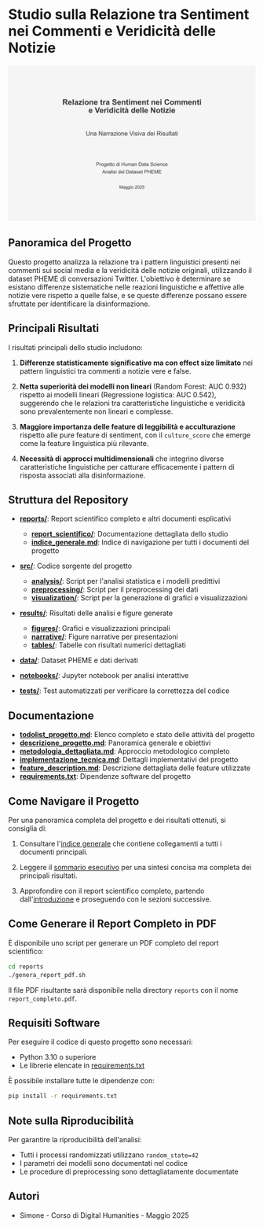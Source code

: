 # Studio sulla Relazione tra Sentiment nei Commenti e Veridicità delle Notizie

![Copertina del progetto](./results/narrative/01_title_page.png)

## Panoramica del Progetto

Questo progetto analizza la relazione tra i pattern linguistici presenti nei commenti sui social media e la veridicità delle notizie originali, utilizzando il dataset PHEME di conversazioni Twitter. L'obiettivo è determinare se esistano differenze sistematiche nelle reazioni linguistiche e affettive alle notizie vere rispetto a quelle false, e se queste differenze possano essere sfruttate per identificare la disinformazione.

## Principali Risultati

I risultati principali dello studio includono:

1. **Differenze statisticamente significative ma con effect size limitato** nei pattern linguistici tra commenti a notizie vere e false.

2. **Netta superiorità dei modelli non lineari** (Random Forest: AUC 0.932) rispetto ai modelli lineari (Regressione logistica: AUC 0.542), suggerendo che le relazioni tra caratteristiche linguistiche e veridicità sono prevalentemente non lineari e complesse.

3. **Maggiore importanza delle feature di leggibilità e acculturazione** rispetto alle pure feature di sentiment, con il `culture_score` che emerge come la feature linguistica più rilevante.

4. **Necessità di approcci multidimensionali** che integrino diverse caratteristiche linguistiche per catturare efficacemente i pattern di risposta associati alla disinformazione.

## Struttura del Repository

- **[reports/](./reports/)**: Report scientifico completo e altri documenti esplicativi
  - **[report_scientifico/](./reports/report_scientifico/)**: Documentazione dettagliata dello studio
  - **[indice_generale.md](./reports/indice_generale.md)**: Indice di navigazione per tutti i documenti del progetto

- **[src/](./src/)**: Codice sorgente del progetto
  - **[analysis/](./src/analysis/)**: Script per l'analisi statistica e i modelli predittivi
  - **[preprocessing/](./src/preprocessing/)**: Script per il preprocessing dei dati
  - **[visualization/](./src/visualization/)**: Script per la generazione di grafici e visualizzazioni

- **[results/](./results/)**: Risultati delle analisi e figure generate
  - **[figures/](./results/figures/)**: Grafici e visualizzazioni principali
  - **[narrative/](./results/narrative/)**: Figure narrative per presentazioni
  - **[tables/](./results/tables/)**: Tabelle con risultati numerici dettagliati

- **[data/](./data/)**: Dataset PHEME e dati derivati

- **[notebooks/](./notebooks/)**: Jupyter notebook per analisi interattive

- **[tests/](./tests/)**: Test automatizzati per verificare la correttezza del codice

## Documentazione

- **[todolist_progetto.md](./todolist_progetto.md)**: Elenco completo e stato delle attività del progetto
- **[descrizione_progetto.md](./descrizione_progetto.md)**: Panoramica generale e obiettivi
- **[metodologia_dettagliata.md](./metodologia_dettagliata.md)**: Approccio metodologico completo
- **[implementazione_tecnica.md](./implementazione_tecnica.md)**: Dettagli implementativi del progetto
- **[feature_description.md](./feature_description.md)**: Descrizione dettagliata delle feature utilizzate
- **[requirements.txt](./requirements.txt)**: Dipendenze software del progetto

## Come Navigare il Progetto

Per una panoramica completa del progetto e dei risultati ottenuti, si consiglia di:

1. Consultare l'[indice generale](./reports/indice_generale.md) che contiene collegamenti a tutti i documenti principali.

2. Leggere il [sommario esecutivo](./reports/report_scientifico/sommario_esecutivo.md) per una sintesi concisa ma completa dei principali risultati.

3. Approfondire con il report scientifico completo, partendo dall'[introduzione](./reports/report_scientifico/01_introduzione.md) e proseguendo con le sezioni successive.

## Come Generare il Report Completo in PDF

È disponibile uno script per generare un PDF completo del report scientifico:

```bash
cd reports
./genera_report_pdf.sh
```

Il file PDF risultante sarà disponibile nella directory `reports` con il nome `report_completo.pdf`.

## Requisiti Software

Per eseguire il codice di questo progetto sono necessari:

- Python 3.10 o superiore
- Le librerie elencate in [requirements.txt](./requirements.txt)

È possibile installare tutte le dipendenze con:

```bash
pip install -r requirements.txt
```

## Note sulla Riproducibilità

Per garantire la riproducibilità dell'analisi:

- Tutti i processi randomizzati utilizzano `random_state=42`
- I parametri dei modelli sono documentati nel codice
- Le procedure di preprocessing sono dettagliatamente documentate

## Autori

- Simone - Corso di Digital Humanities - Maggio 2025
